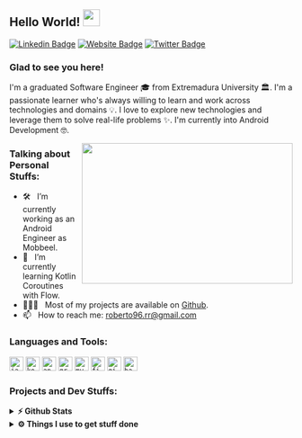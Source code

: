 ## Hello World! <img src="https://raw.githubusercontent.com/iampavangandhi/iampavangandhi/master/gifs/Hi.gif" width="30px"></h2>

[![Linkedin Badge](https://img.shields.io/badge/-LinkedIn-0e76a8?style=flat-square&logo=Linkedin&logoColor=white)](https://www.linkedin.com/in/rrodriguze/)
[![Website Badge](https://img.shields.io/badge/Website-3b5998?style=flat-square&logo=google-chrome&logoColor=white)](https://www.ruki.es/)
[![Twitter Badge](https://img.shields.io/badge/-Twitter-00acee?style=flat-square&logo=Twitter&logoColor=white)](https://twitter.com/roberto96rr)

### Glad to see you here!

I'm a graduated Software Engineer 🎓 from Extremadura University 🏛. I'm a passionate learner who's always willing to learn and work across technologies and domains 💡. I love to explore new technologies and leverage them to solve real-life problems ✨. I'm currently into Android Development  🤓.

<img align="right" height="250" width="375" alt="" src="https://raw.githubusercontent.com/iampavangandhi/iampavangandhi/master/gifs/coder.gif" />

### Talking about Personal Stuffs:

- 🛠 &nbsp; I’m currently working as an Android Engineer as Mobbeel.
- 🚀 &nbsp; I’m currently learning Kotlin Coroutines with Flow.
- 👨🏻‍💻 &nbsp; Most of my projects are available on [Github](https://github.com/rrodriguze).
- 📫 &nbsp; How to reach me: roberto96.rr@gmail.com

### Languages and Tools:

<code><img height="25" src="https://www.vectorlogo.zone/logos/java/java-ar21.svg" alt="java"></code>
<code><img height="25" src="https://www.vectorlogo.zone/logos/kotlinlang/kotlinlang-ar21.svg" alt="kotlin"></code>
<code><img height="25" src="https://www.vectorlogo.zone/logos/android/android-ar21.svg" alt="android"></code>
<code><img height="25" src="https://www.vectorlogo.zone/logos/gradle/gradle-ar21.svg" alt="gradle"></code>
<code><img height="25" src="https://www.vectorlogo.zone/logos/mysql/mysql-ar21.svg" alt="mysql"></code>
<code><img height="25" src="https://www.vectorlogo.zone/logos/firebase/firebase-ar21.svg" alt="firebase"></code>
<code><img height="25" src="https://www.vectorlogo.zone/logos/git-scm/git-scm-ar21.svg" alt="git"></code>
<code><img height="25" src="https://www.vectorlogo.zone/logos/gnu_bash/gnu_bash-ar21.svg" alt="bash"></code>

### Projects and Dev Stuffs:

<details>	
  <summary><b>⚡ Github Stats</b></summary>

<img alt="" src="https://github-readme-stats.vercel.app/api?username=rrodriguze&show_icons=true&hide_border=true" />
</details>

 
<details>	
  <summary><b>⚙️ Things I use to get stuff done</b></summary>
  	<br /><ul>
  	    <li><b>OS:</b> MacOS</li>
  	    <li><b>Browser</b> Chrome</li>
	    <li><b>Code Editor:</b> Android Studio // VSCode</li>
	    <li><b>To Stay Updated:</b> Dev.to, Medium and Twitter</li>
	    <br />
	</ul>	
</details>

#

<div align="center">

</div>
